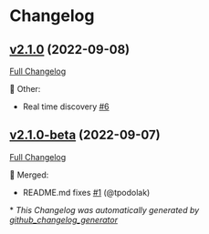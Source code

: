 # Changelog

## [v2.1.0](https://github.com/devlooped/xunit.assemblyfixture/tree/v2.1.0) (2022-09-08)

[Full Changelog](https://github.com/devlooped/xunit.assemblyfixture/compare/v2.1.0-beta...v2.1.0)

:hammer: Other:

- Real time discovery [\#6](https://github.com/devlooped/xunit.assemblyfixture/issues/6)

## [v2.1.0-beta](https://github.com/devlooped/xunit.assemblyfixture/tree/v2.1.0-beta) (2022-09-07)

[Full Changelog](https://github.com/devlooped/xunit.assemblyfixture/compare/cadb4b304851eaedaab39ad882bd56f211789edc...v2.1.0-beta)

:twisted_rightwards_arrows: Merged:

- README.md fixes [\#1](https://github.com/devlooped/xunit.assemblyfixture/pull/1) (@tpodolak)



\* *This Changelog was automatically generated by [github_changelog_generator](https://github.com/github-changelog-generator/github-changelog-generator)*
